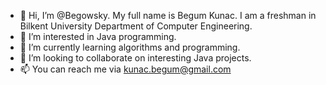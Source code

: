 - 👋 Hi, I’m @Begowsky.
My full name is Begum Kunac.
I am a freshman in Bilkent University Department of Computer Engineering.
- 👀 I’m interested in Java programming.
- 🌱 I’m currently learning algorithms and programming.
- 💞️ I’m looking to collaborate on interesting Java projects.
- 📫 You can reach me via kunac.begum@gmail.com

<!---
Begowsky/Begowsky is a ✨ special ✨ repository because its `README.md` (this file) appears on your GitHub profile.
You can click the Preview link to take a look at your changes.
--->
